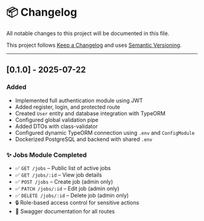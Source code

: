 # 📦 Changelog

All notable changes to this project will be documented in this file.

This project follows [Keep a Changelog](https://keepachangelog.com/en/1.0.0/) and uses [Semantic Versioning](https://semver.org/).

---

## [0.1.0] - 2025-07-22

### Added
- Implemented full authentication module using JWT
- Added register, login, and protected route
- Created `User` entity and database integration with TypeORM
- Configured global validation pipe
- Added DTOs with class-validator
- Configured dynamic TypeORM connection using `.env` and `ConfigModule`
- Dockerized PostgreSQL and backend with shared `.env`

### ✨ Jobs Module Completed

- ✅ `GET /jobs` – Public list of active jobs
- ✅ `GET /jobs/:id` – View job details
- ✅ `POST /jobs` – Create job (admin only)
- ✅ `PATCH /jobs/:id` – Edit job (admin only)
- ✅ `DELETE /jobs/:id` – Delete job (admin only)
- 🔒 Role-based access control for sensitive actions
- 🧾 Swagger documentation for all routes
